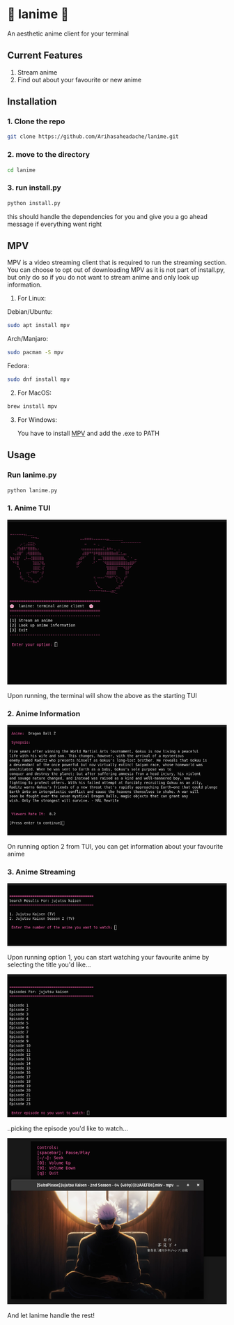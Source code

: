 # 🌸 lanime 🌸
An aesthetic anime client for your terminal

## Current Features

1. Stream anime 
2. Find out about your favourite or new anime 

## Installation

### 1. Clone the repo

```sh
git clone https://github.com/Arihasaheadache/lanime.git
```

### 2. move to the directory

```sh
cd lanime
```

### 3. run install.py

```sh
python install.py
```
this should handle the dependencies for you and give you a go ahead message if everything went right

## MPV
MPV is a video streaming client that is required to run the streaming section. You can choose to opt out of downloading MPV as it is not part of install.py, but only do so if you do not want to stream anime and only look up information.

1. For Linux:

Debian/Ubuntu:
```sh
sudo apt install mpv
```
Arch/Manjaro:
```sh
sudo pacman -S mpv
```
Fedora:
```sh
sudo dnf install mpv
```
2. For MacOS:

```sh
brew install mpv
```
3. For Windows:

   You have to install [MPV](https://mpv.io/installation/) and add the .exe to PATH

## Usage

### Run lanime.py

```sh
python lanime.py
```
### 1. Anime TUI

![TUI](https://github.com/Arihasaheadache/lanime/blob/main/img/startpage.png)

Upon running, the terminal will show the above as the starting TUI

### 2. Anime Information

![DB](https://github.com/Arihasaheadache/lanime/blob/main/img/information.png)

On running option 2 from TUI, you can get information about your favourite anime

### 3. Anime Streaming

![Streaming](https://github.com/Arihasaheadache/lanime/blob/main/img/s1.png)

Upon running option 1, you can start watching your favourite anime by selecting the title you'd like...

![Streaming](https://github.com/Arihasaheadache/lanime/blob/main/img/s2.png)

..picking the episode you'd like to watch...

![Streaming](https://github.com/Arihasaheadache/lanime/blob/main/img/s3.png)

And let lanime handle the rest!
